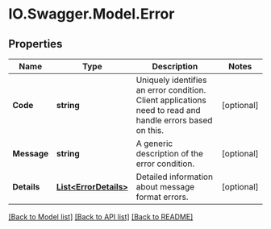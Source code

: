# IO.Swagger.Model.Error
## Properties

Name | Type | Description | Notes
------------ | ------------- | ------------- | -------------
**Code** | **string** | Uniquely identifies an error condition. Client applications need to read and handle errors based on this. | [optional] 
**Message** | **string** | A generic description of the error condition. | [optional] 
**Details** | [**List&lt;ErrorDetails&gt;**](ErrorDetails.md) | Detailed information about message format errors. | [optional] 

[[Back to Model list]](../README.md#documentation-for-models) [[Back to API list]](../README.md#documentation-for-api-endpoints) [[Back to README]](../README.md)

